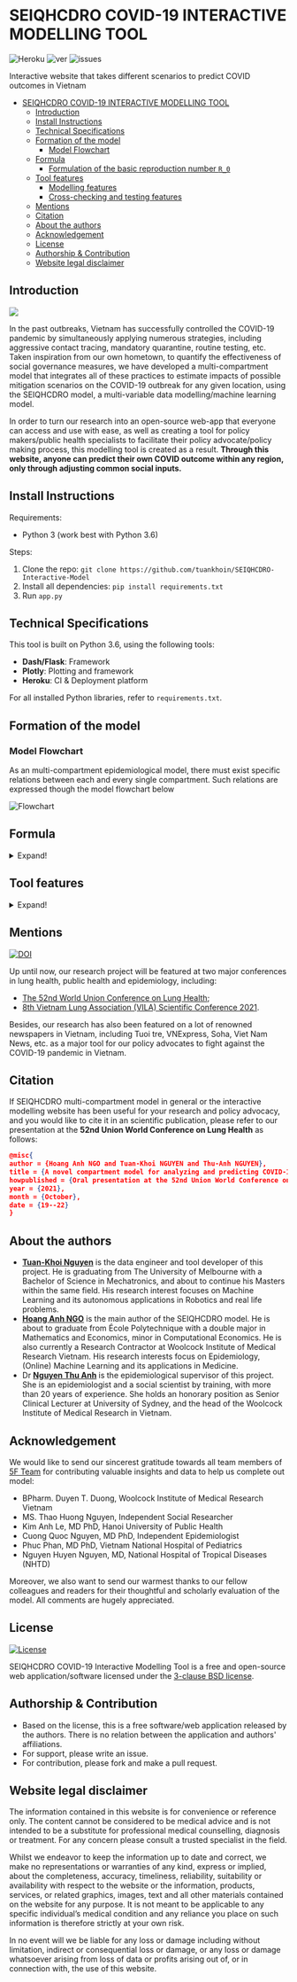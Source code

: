 # SEIQHCDRO COVID-19 INTERACTIVE MODELLING TOOL
![Heroku](https://pyheroku-badge.herokuapp.com/?app=vn-covid-modelling&style=flat)
![ver](https://img.shields.io/badge/version-v3.0-blue)
![issues](https://img.shields.io/github/issues/tuankhoin/SEIQHCDRO-Interactive-Model)

 Interactive website that takes different scenarios to predict COVID outcomes in Vietnam
- [SEIQHCDRO COVID-19 INTERACTIVE MODELLING TOOL](#seiqhcdro-covid-19-interactive-modelling-tool)
  - [Introduction](#introduction)
  - [Install Instructions](#install-instructions)
  - [Technical Specifications](#technical-specifications)
  - [Formation of the model](#formation-of-the-model)
    - [Model Flowchart](#model-flowchart)
  - [Formula](#formula)
    - [Formulation of the basic reproduction number `R_0`](#formulation-of-the-basic-reproduction-number-r_0)
  - [Tool features](#tool-features)
    - [Modelling features](#modelling-features)
    - [Cross-checking and testing features](#cross-checking-and-testing-features)
  - [Mentions](#mentions)
  - [Citation](#citation)
  - [About the authors](#about-the-authors)
  - [Acknowledgement](#acknowledgement)
  - [License](#license)
  - [Authorship & Contribution](#authorship--contribution)
  - [Website legal disclaimer](#website-legal-disclaimer)

## Introduction

[![](https://res.cloudinary.com/marcomontalbano/image/upload/v1627212353/video_to_markdown/images/google-drive--1ELeCV8V0IlCNoNbZrZG2WyehvGIMjSir-c05b58ac6eb4c4700831b2b3070cd403.jpg)](https://drive.google.com/file/d/1ELeCV8V0IlCNoNbZrZG2WyehvGIMjSir/view "")

In the past outbreaks, Vietnam has successfully controlled the COVID-19 pandemic by simultaneously applying numerous strategies, including aggressive contact tracing, mandatory quarantine, routine testing, etc. Taken inspiration from our own hometown, to quantify the effectiveness of social governance measures, we have developed a multi-compartment model that integrates all of these practices to estimate impacts of possible mitigation scenarios on the COVID-19 outbreak for any given location, using the SEIQHCDRO model, a multi-variable data modelling/machine learning model. 

In order to turn our research into an open-source web-app that everyone can access and use with ease, as well as creating a tool for policy makers/public health specialists to facilitate their policy advocate/policy making process, this modelling tool is created as a result. **Through this website, anyone can predict their own COVID outcome within any region, only through adjusting common social inputs.**

## Install Instructions

Requirements:
* Python 3 (work best with Python 3.6)
  
Steps:
1. Clone the repo: `git clone https://github.com/tuankhoin/SEIQHCDRO-Interactive-Model`
2. Install all dependencies: `pip install requirements.txt`
3. Run `app.py`

## Technical Specifications

This tool is built on Python 3.6, using the following tools:
* **Dash/Flask**: Framework
* **Plotly**: Plotting and framework
* **Heroku**: CI & Deployment platform

For all installed Python libraries, refer to `requirements.txt`.

## Formation of the model 

### Model Flowchart

As an multi-compartment epidemiological model, there must exist specific relations between each and every single compartment. Such relations are expressed though the model flowchart below

![Flowchart](https://drive.google.com/uc?export=view&id=1nb9DFzmOBdlbp8eSaMUsKA45owrYauf_)                  

## Formula

<details>
<summary>Expand!</summary>

From this, we develop a system of differential equations to simulate the relationship between these compartments. The system reads:

<p align="center">
  <img src="https://drive.google.com/uc?export=view&id=1I6YFfapQGGgh7Cdq_AST_fmCWVaGWTZk" alt="Flowchart"/>
</p>

with two main types of hyper-parameters
* Proportion-related hyper-parameters `p`;
* Time interval related hyperparameters `T`.

To obtain the result, this system of ordinary differential equations (ODEs) will be solved using the `solve_ivp` command within the `SciPy` package in Python. To prevent any stiffness of the system, the `Radau` method, i.e the implicit Runge-Kutta method of the Radau IIA family of order 5.

### Formulation of the basic reproduction number `R_0`

One of the most important aspects of this model is the ability to capture different levels of social distancing/lockdown to the spread of the disease. As such, we have integrated these impacts onto the function representing the effective reproduction number `R_t` (i.e the basic reproduction number `R_0` with respect to time).

<p align="center">
  <img src="https://drive.google.com/uc?export=view&id=1r76mV3WO22H-Xm5wT_uDU4lHMpaKQxJh" alt="r0_formula"/>
</p>

Assume that there exists two consecutive time intervals separated by a policy scheme change at time `T`. Before time `T`, the population inherits a scheme with change of the basic reproduction number `delta R_0`, contact rate reduction `p_cont` and contact rate reduction due to journalism `p_jrnl`. After time `T`, the population now inherits a new scheme with a new set of parameters, `delta R'_0`, `p'_cont` and `p'_jrnl`, respectively.

There are two cases that would happen:

* When `p'_cont >= p_cont` (i.e. the social distancing/lockdown measure tightens), the new function is:
  
    ![case1](https://drive.google.com/uc?export=view&id=1PyMewJ3MVu30Ot5Qg-EvqmTm6GqtGLE9)

* When `p'_cont < p_cont` (i.e. the social distancing/lockdown measure loosens), the function now becomes:

    ![case2](https://drive.google.com/uc?export=view&id=1IBcmRAffnW26DYXZtCqby9U-w0qpn9eF)
</details>

## Tool features

<details>
<summary>Expand!</summary>

### Modelling features

In order to create the most interactive and convenient tool possible for COVID-19 modelling, we have decided to opt for 
a number of features that makes it more comfortable for users to interact with this web application, including
* The ability to capture 10 different policy schemes in place, corresponding to 10 consecutive time intervals. This would
be helpful for policy advocates to simulate effects of different policy making processes.
* 3 pairs of plots representing different aspect of the outbreak with built-in gadgets of `Plotly` for generated plots, including:
    - **Overall trend of infection**: Incidence and cumulative number of hospitalized/infected COVID-19 cases,
    - **Critical and fatal cases**: Number of active critical cases daily and cumulative number of deceased cases,
    - **Spread and containment**: Effective reproduction number (Basic reproduction number by day) and total number of quarantined individuals.  
* Ability to export all statistical data of a newly calibrated model in a personalized file name, including
    - Information summary of the model (in either a .txt file or a .json file for further uploading and re-calibration); 
    - Total hospitalized/infected/critical/fatal cases in a single CSV file.
* Comparision with the current capacity for the number of quarantined/hospitalized cases

### Cross-checking and testing features

To facilitate the validation and cross-checking of models between users, we provide the following additional features:
* Samples .json files of the previous outbreaks in Vietnam, including the outbreaks in 
    - Danang (07-08/2020);
    - Hai Duong (01-03/2021); and 
    - Bac Giang (05-07/2021).
* Import (Upload) a .json file that includes all information of the previously calibrated model to continue further moedification 
    without having to restart the whole process from the beginning;
* Upload a csv file of the actual situation and illustrate it alongside with the prediction model. The uploaded csv file can include 
    up to 5 following fields:   
    - Number of new (incidence) cases per day (`daily_infected`);
    - Total (cumulative) number of cases (`cumulative_infected`);
    - Number of active critical cases (`active_critical`);
    - Total (cumulative) number of deaths (`cumulative_deaths`);
    - Number of active quarantined individuals (`active_quarantined`).
</details>

## Mentions

[![DOI](https://zenodo.org/badge/DOI/10.5281/zenodo.5136441.svg)](https://doi.org/10.5281/zenodo.5136441)

Up until now, our research project will be featured at two major conferences in lung health, public health and epidemiology, including:
- [The 52nd World Union Conference on Lung Health](https://theunion.org/our-work/conferences/52nd-union-world-conference-on-lung-health?fbclid=IwAR3DAw1R3eA8L0Jv0cr0aUtoqFJwESIHNvdGCyBKzkPF5KFbsUcXTOOK-ZM);
- [8th Vietnam Lung Association (VILA) Scientific Conference 2021](https://drive.google.com/file/d/10uBQJATgEIVgIAbQdp9n4oWGGYqOiKf-/view?fbclid=IwAR3bNTaz_4UKZxa2TaN5ge6FSJL88vURX7xzFURjkE0J-B4hxuKT_3ZZ3vQ).

Besides, our research has also been featured on a lot of renowned newspapers in Vietnam, including Tuoi tre, VNExpress, Soha, Viet Nam News, etc. as a major tool for our policy advocates to fight against the COVID-19 pandemic in Vietnam.

## Citation

If SEIQHCDRO multi-compartment model in general or the interactive modelling website has been useful for your research and policy advocacy, and you would like to cite it in an scientific publication, please refer to our presentation at the **52nd Union World Conference on Lung Health** as follows:

```json
@misc{
author = {Hoang Anh NGO and Tuan-Khoi NGUYEN and Thu-Anh NGUYEN},
title = {A novel compartment model for analyzing and predicting COVID-19 outbreaks in Vietnam},
howpublished = {Oral presentation at the 52nd Union World Conference on Lung Health}
year = {2021},
month = {October},
date = {19--22}
}
```
## About the authors

* [**Tuan-Khoi Nguyen**](https://tkhoinguyen.netlify.app/) is the data engineer and tool developer of this project. He is graduating from The University of Melbourne with a Bachelor of Science in Mechatronics, and about to continue his Masters within the same field. His research interest focuses on Machine Learning and its autonomous applications in Robotics and real life problems.
* [**Hoang Anh NGO**](https://orcid.org/0000-0002-7583-753X) is the main author of the SEIQHCDRO model. He is about to graduate from École Polytechnique with a double major in Mathematics and Economics, minor in Computational Economics. He is also currently a Research Contractor at Woolcock Institute of Medical Research
Vietnam. His research interests focus on Epidemiology, (Online) Machine Learning and its applications in Medicine.
* Dr [**Nguyen Thu Anh**](https://www.researchgate.net/profile/Nguyen-Anh-50) is the epidemiological supervisor of this project. She is an epidemiologist and a social scientist by training, with more than 20 years of experience. She holds an honorary position as Senior Clinical Lecturer at University of Sydney, and the head of the Woolcock Institute of Medical Research in Vietnam.

## Acknowledgement

We would like to send our sincerest gratitude towards all team members of [5F Team](https://5fteam.com/) for contributing valuable insights and data to help us complete out model:

* BPharm. Duyen T. Duong, Woolcock Institute of Medical Research Vietnam
* MS. Thao Huong Nguyen, Independent Social Researcher
* Kim Anh Le, MD PhD, Hanoi University of Public Health
* Cuong Quoc Nguyen, MD PhD, Independent Epidemiologist
* Phuc Phan, MD PhD, Vietnam National Hospital of Pediatrics 
* Nguyen Huyen Nguyen, MD, National Hospital of Tropical Diseases (NHTD)

Moreover, we also want to send our warmest thanks to our fellow colleagues and readers for their thoughtful and scholarly evaluation of the model. All comments are hugely appreciated.

## License 
[![License](https://img.shields.io/github/license/tuankhoin/SEIQHCDRO-Interactive-Model)](https://opensource.org/licenses/BSD-3-Clause)

SEIQHCDRO COVID-19 Interactive Modelling Tool is a free and open-source web application/software licensed under the [3-clause BSD license](https://github.com/tuankhoin/SEIQHCDRO-Interactive-Model/blob/main/LICENSE).

## Authorship & Contribution
- Based on the license, this is a free software/web application released by the authors. There is no relation between the application and authors' affiliations.
- For support, please write an issue.
- For contribution, please fork and make a pull request.

## Website legal disclaimer
The information contained in this website is for convenience or reference only. The content cannot be considered to be medical advice and is not intended to be a substitute for professional medical counselling, diagnosis or treatment. For any concern please consult a trusted specialist in the field.

Whilst we endeavor to keep the information up to date and correct, we make no representations or warranties of any kind, express or implied, about the completeness, accuracy, timeliness, reliability, suitability or availability with respect to the website or the information, products, services, or related graphics, images, text and all other materials contained on the website for any purpose. It is not meant to be applicable to any specific individual’s medical condition and any reliance you place on such information is therefore strictly at your own risk.

In no event will we be liable for any loss or damage including without limitation, indirect or consequential loss or damage, or any loss or damage whatsoever arising from loss of data or profits arising out of, or in connection with, the use of this website.
                        
                 
                 
